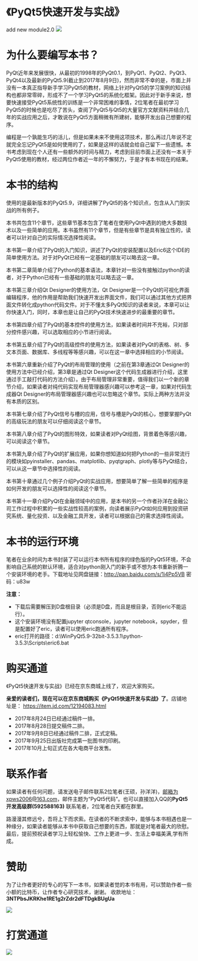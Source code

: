 ﻿# 《PyQt5快速开发与实战》

add new module2.0
![](http://images.cnblogs.com/cnblogs_com/wangshuo1/1199420/o_abc.jpg)

为什么要编写本书？
=========
PyQt近年来发展很快，从最初的1998年的PyQt0.1，到PyQt1、PyQt2、PyQt3、PyQt4以及最新的PyQt5.9(截止到2017年8月9日)，然而非常不幸的是，市面上并没有一本真正指导新手学习PyQt5的教材，网络上针对PyQt5的学习案例的知识结构也都非常零碎，形成不了一个学习PyQt5的系统化框架。因此对于新手来说，想要快速接受PyQt5系统性的训练是一个非常困难的事情，2位笔者在最初学习PyQt5的时候也是吃尽了苦头，查阅了PyQt5与Qt5的大量官方文献资料并结合几年的实战应用之后，才敢说在PyQt5方面稍微有所建树，能够开发出自己想要的程序。

编程是一个孰能生巧的活儿，但是如果未来不使用这项技术，那么再过几年说不定就完全忘记PyQt5是如何使用的了，如果是这样的话就会给自己留下一些遗憾。本书考虑到现在个人还有一些额外的时间与精力，考虑到目前市面上还没有一本关于PyQt5使用的教材，经过两位作者近一年的不懈努力，于是才有本书现在的结果。


本书的结构
=========
使用的是最新版本的PyQt5.9，详细讲解了PyQt5的各个知识点，包含从入门到实战的所有例子。

本书共包含11个章节，这些章节基本包含了笔者在使用PyQt中遇到的绝大多数技术以及一些简单的应用。本书虽然有11个章节，但是有些章节是具有独立性的，读者可以针对自己的实际情况选择性阅读。

本书第一章介绍了PyQt的入门知识，讲述了PyQt的安装配置以及Eric6这个IDE的简单使用方法。对于对PyQt已经有一定基础的朋友可以略去这一章。

本书第二章简单介绍了Python的基本语法，本章针对一些没有接触过python的读者，对于Python已经有一些基础的朋友可以略去这一章。

本书第三章介绍Qt Designer的使用方法，Qt Designer是一个PyQt的可视化界面编辑程序，他的作用是帮助我们快速开发出界面文件，我们可以通过其他方式把界面文件转化成python代码文件。对于不懂太多PyQt知识的读者来说，本章可以让你快速入门，同时，本章也是让自己的PyQt技术快速进步的最重要的章节。

本书第四章介绍了PyQt的基本控件的使用方法，如果读者时间并不充裕，只对部分控件感兴趣，可以选取相应的小节进行阅读。

本书第五章介绍了PyQt的高级控件的使用方法，如果读者对PyQt的表格、树、多文本页面、数据库、多线程等等感兴趣，可以在这一章中选择相应的小节阅读。

本书第六章重新介绍了PyQt的布局管理的使用（之前在第3章通过Qt Designer的使用方法中已经介绍，第3章是通过Qt Designer这个代码生成器进行介绍，这里通过手工敲打代码的方法介绍）。由于布局管理非常重要，值得我们以一个新的章节介绍，如果读者对纯代码实现布局管理器感兴趣可以参考这一章，如果对代码生成器Qt Designer的布局管理器感兴趣也可以忽略这个章节。实际上两种方法并没有本质的区别。

本书第七章介绍了PyQt信号与槽的应用，信号与槽是PyQt的核心，想要掌握PyQt的高级玩法的朋友可以仔细阅读这个章节。

本书第八章介绍了PyQt的图形特效，如果读者对PyQt绘图，背景着色等感兴趣，可以阅读这个章节。

本书第九章介绍了PyQt的扩展应用，如果你想知道如何把Python的一些非常流行的模块如pyinstaller、pandas、matplotlib、pyqtgraph、plotly等与PyQt结合，可以从这一章节中选择性的阅读。

本书第十章通过几个例子介绍PyQt的实战应用，想要简单了解一些简单的程序是如何开发的朋友可以选择性的阅读这个章节。

本书第十一章介绍PyQt在金融领域中的应用，是本书的另一个作者孙洋在金融公司工作过程中积累的一些实战性较高的案例，向读者展示PyQt如何应用到投资研究系统、量化投资、以及金融工具开发，读者可以根据自己的需求选择性阅读。

本书的运行环境
===============
笔者在业余时间为本书封装了可以运行本书所有程序的绿色版的PyQt5环境，不会影响自己系统的默认环境，适合对python刚入门的新手或不想为本书重新折腾一个安装环境的老手。下载地址见网盘链接：http://pan.baidu.com/s/1i4Pp5VB 密码：u83w


**注意：**  
- 下载后需要解压到D盘根目录（必须是D盘，而且是根目录，否则eric不能运行）。
- 这个安装环境没有配置jupyter qtconsole，jupyter notebook，spyder，但是配置好了eric，读者可以使用eric跑通所有程序。
- eric打开的路径：d:\WinPyQt5.9-32bit-3.5.3.1\python-3.5.3\Scripts\eric6.bat

购买通道
=========
《PyQt5快速开发与实战》已经在京东商城上线了，欢迎大家购买。

**亲爱的读者们，现在可以在京东商城购买《PyQt5快速开发与实战》了**。店铺地址是：
https://item.jd.com/12194083.html

- 2017年8月24日已经通过稿件一排。
- 2017年8月28日提交稿件二排。
- 2017年9月8日已经通过稿件二排，正式定稿。
- 2017年9月25日出版社完成第一批图书的印刷。
- 2017年10月上旬正式在各大电商平台发售。



联系作者
=========
如果读者有任何问题，请发送电子邮件联系2位笔者(王硕，孙洋洋)，邮箱为xpws2006@163.com，邮件主题为“PyQt5代码”。也可以直接加入QQ的**PyQt5开发高级群(592588163)** 联系笔者，2位笔者白天都在群里。

路漫漫其修远兮，吾将上下而求索。在读者的不断求索中，能够与本书相遇也是一种缘分，如果读者能够从本书中获取自己想要的东西，那就是对笔者最大的欣慰。最后，提前预祝读者学习上轻松愉快、工作上更进一步、生活上幸福美满,学有所成。


赞助
=========
为了让作者更好的专心的写下一本书，如果读者觉的本书有用，可以赞助作者一些小额的比特币，让作者专心研究技术，谢谢。 
收款地址：**3NTPbsJKRKhe1RE1g2rZdr2dFTDgkBUgUa**

![](http://images.cnblogs.com/cnblogs_com/wangshuo1/857745/o_%E6%94%B6%E6%AC%BE%E8%B4%A6%E5%8F%B7.png)


打赏通道
=========
![](https://images.cnblogs.com/cnblogs_com/wangshuo1/857745/o_alipay.png)

